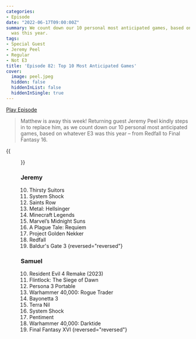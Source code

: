 ```yaml
---
categories:
- Episode
date: "2022-06-17T09:00:00Z"
summary: We count down our 10 personal most anticipated games, based on whatever E3
  was this year.
tags:
- Special Guest
- Jeremy Peel
- Regular
- Not E3
title: 'Episode 82: Top 10 Most Anticipated Games'
cover: 
  image: peel.jpeg
  hidden: false
  hiddenInList: false
  hiddenInSingle: true
---
```


[Play Episode](https://www.patreon.com/posts/episode-82-top-67874618)
> Matthew is away this week! Returning guest Jeremy Peel kindly steps in to replace him, as we count down our 10 personal most anticipated games, based on whatever E3 was this year – from Redfall to Final Fantasy 16.

{{<figure 
    src="peel.jpeg" 
    alt="Peel" >}}

### Jeremy

10. Thirsty Suitors
9. System Shock
8. Saints Row
7. Metal: Hellsinger
6. Minecraft Legends
5. Marvel’s Midnight Suns
4. A Plague Tale: Requiem
3. Project Golden Nekker
2. Redfall
1. Baldur's Gate 3
{reversed="reversed"}

### Samuel

10. Resident Evil 4 Remake (2023)
9. Flintlock: The Siege of Dawn
8. Persona 3 Portable
7. Warhammer 40,000: Rogue Trader
6. Bayonetta 3
5. Terra Nil
4. System Shock
3. Pentiment
2. Warhammer 40,000: Darktide
1. Final Fantasy XVI
{reversed="reversed"}


